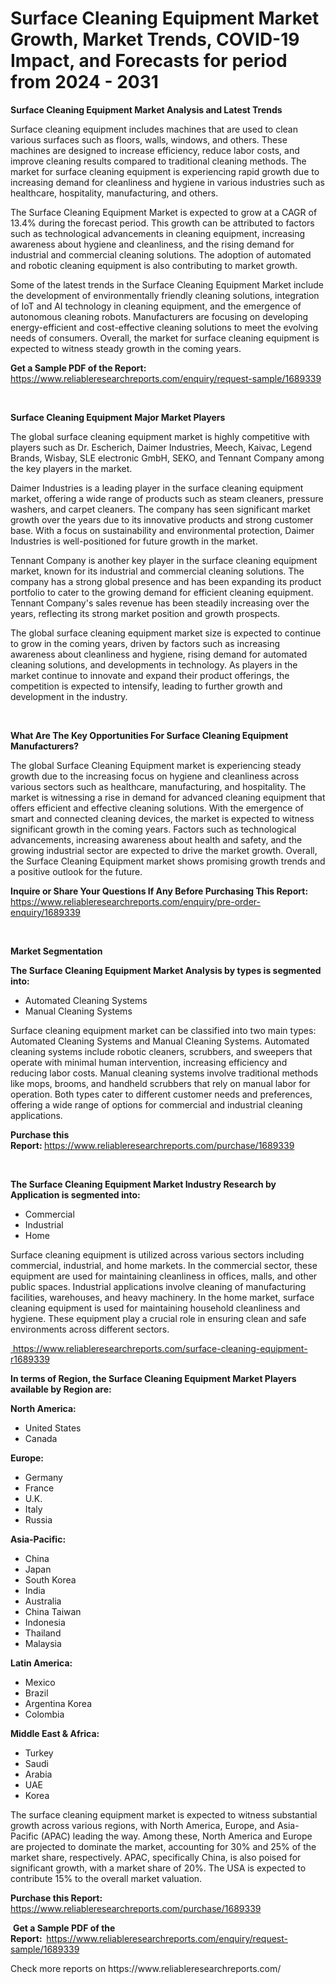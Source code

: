 <p><h1>Surface Cleaning Equipment Market Growth, Market Trends, COVID-19 Impact, and Forecasts for period from 2024 - 2031</h1></p><p><strong>Surface Cleaning Equipment Market Analysis and Latest Trends</strong></p>
<p><p>Surface cleaning equipment includes machines that are used to clean various surfaces such as floors, walls, windows, and others. These machines are designed to increase efficiency, reduce labor costs, and improve cleaning results compared to traditional cleaning methods. The market for surface cleaning equipment is experiencing rapid growth due to increasing demand for cleanliness and hygiene in various industries such as healthcare, hospitality, manufacturing, and others.</p><p>The Surface Cleaning Equipment Market is expected to grow at a CAGR of 13.4% during the forecast period. This growth can be attributed to factors such as technological advancements in cleaning equipment, increasing awareness about hygiene and cleanliness, and the rising demand for industrial and commercial cleaning solutions. The adoption of automated and robotic cleaning equipment is also contributing to market growth.</p><p>Some of the latest trends in the Surface Cleaning Equipment Market include the development of environmentally friendly cleaning solutions, integration of IoT and AI technology in cleaning equipment, and the emergence of autonomous cleaning robots. Manufacturers are focusing on developing energy-efficient and cost-effective cleaning solutions to meet the evolving needs of consumers. Overall, the market for surface cleaning equipment is expected to witness steady growth in the coming years.</p></p>
<p><strong>Get a Sample PDF of the Report:&nbsp;</strong> <a href="https://www.reliableresearchreports.com/enquiry/request-sample/1689339">https://www.reliableresearchreports.com/enquiry/request-sample/1689339</a></p>
<p>&nbsp;</p>
<p><strong>Surface Cleaning Equipment Major Market Players</strong></p>
<p><p>The global surface cleaning equipment market is highly competitive with players such as Dr. Escherich, Daimer Industries, Meech, Kaivac, Legend Brands, Wisbay, SLE electronic GmbH, SEKO, and Tennant Company among the key players in the market.</p><p>Daimer Industries is a leading player in the surface cleaning equipment market, offering a wide range of products such as steam cleaners, pressure washers, and carpet cleaners. The company has seen significant market growth over the years due to its innovative products and strong customer base. With a focus on sustainability and environmental protection, Daimer Industries is well-positioned for future growth in the market.</p><p>Tennant Company is another key player in the surface cleaning equipment market, known for its industrial and commercial cleaning solutions. The company has a strong global presence and has been expanding its product portfolio to cater to the growing demand for efficient cleaning equipment. Tennant Company's sales revenue has been steadily increasing over the years, reflecting its strong market position and growth prospects.</p><p>The global surface cleaning equipment market size is expected to continue to grow in the coming years, driven by factors such as increasing awareness about cleanliness and hygiene, rising demand for automated cleaning solutions, and developments in technology. As players in the market continue to innovate and expand their product offerings, the competition is expected to intensify, leading to further growth and development in the industry.</p></p>
<p>&nbsp;</p>
<p><strong>What Are The Key Opportunities For Surface Cleaning Equipment Manufacturers?</strong></p>
<p><p>The global Surface Cleaning Equipment market is experiencing steady growth due to the increasing focus on hygiene and cleanliness across various sectors such as healthcare, manufacturing, and hospitality. The market is witnessing a rise in demand for advanced cleaning equipment that offers efficient and effective cleaning solutions. With the emergence of smart and connected cleaning devices, the market is expected to witness significant growth in the coming years. Factors such as technological advancements, increasing awareness about health and safety, and the growing industrial sector are expected to drive the market growth. Overall, the Surface Cleaning Equipment market shows promising growth trends and a positive outlook for the future.</p></p>
<p><strong>Inquire or Share Your Questions If Any Before Purchasing This Report:</strong> <a href="https://www.reliableresearchreports.com/enquiry/pre-order-enquiry/1689339">https://www.reliableresearchreports.com/enquiry/pre-order-enquiry/1689339</a></p>
<p>&nbsp;</p>
<p><strong>Market Segmentation</strong></p>
<p><strong>The Surface Cleaning Equipment Market Analysis by types is segmented into:</strong></p>
<p><ul><li>Automated Cleaning Systems</li><li>Manual Cleaning Systems</li></ul></p>
<p><p>Surface cleaning equipment market can be classified into two main types: Automated Cleaning Systems and Manual Cleaning Systems. Automated cleaning systems include robotic cleaners, scrubbers, and sweepers that operate with minimal human intervention, increasing efficiency and reducing labor costs. Manual cleaning systems involve traditional methods like mops, brooms, and handheld scrubbers that rely on manual labor for operation. Both types cater to different customer needs and preferences, offering a wide range of options for commercial and industrial cleaning applications.</p></p>
<p><strong>Purchase this Report:&nbsp;</strong><a href="https://www.reliableresearchreports.com/purchase/1689339">https://www.reliableresearchreports.com/purchase/1689339</a></p>
<p>&nbsp;</p>
<p><strong>The Surface Cleaning Equipment Market Industry Research by Application is segmented into:</strong></p>
<p><ul><li>Commercial</li><li>Industrial</li><li>Home</li></ul></p>
<p><p>Surface cleaning equipment is utilized across various sectors including commercial, industrial, and home markets. In the commercial sector, these equipment are used for maintaining cleanliness in offices, malls, and other public spaces. Industrial applications involve cleaning of manufacturing facilities, warehouses, and heavy machinery. In the home market, surface cleaning equipment is used for maintaining household cleanliness and hygiene. These equipment play a crucial role in ensuring clean and safe environments across different sectors.</p></p>
<p><a href="https://www.reliableresearchreports.com/surface-cleaning-equipment-r1689339">&nbsp;https://www.reliableresearchreports.com/surface-cleaning-equipment-r1689339</a></p>
<p><strong>In terms of Region, the Surface Cleaning Equipment Market Players available by Region are:</strong></p>
<p>
    <p> <strong> North America: </strong>
        <ul>
            <li>United States</li>
            <li>Canada</li>
        </ul>
        </p> 
    <p> <strong> Europe: </strong>
        <ul>
            <li>Germany</li>
            <li>France</li>
            <li>U.K.</li>
            <li>Italy</li>
            <li>Russia</li>
        </ul>
        </p> 
    <p> <strong> Asia-Pacific: </strong>
        <ul>
            <li>China</li>
            <li>Japan</li>
            <li>South Korea</li>
            <li>India</li>
            <li>Australia</li>
            <li>China Taiwan</li>
            <li>Indonesia</li>
            <li>Thailand</li>
            <li>Malaysia</li>
        </ul>
        </p> 
    <p> <strong> Latin America: </strong>
        <ul>
            <li>Mexico</li>
            <li>Brazil</li>
            <li>Argentina Korea</li>
            <li>Colombia</li>
        </ul>
        </p> 
    <p> <strong> Middle East & Africa: </strong>
        <ul>
            <li>Turkey</li>
            <li>Saudi</li>
            <li>Arabia</li>
            <li>UAE</li>
            <li>Korea</li>
        </ul>
    </p>
    </p>
<p><p>The surface cleaning equipment market is expected to witness substantial growth across various regions, with North America, Europe, and Asia-Pacific (APAC) leading the way. Among these, North America and Europe are projected to dominate the market, accounting for 30% and 25% of the market share, respectively. APAC, specifically China, is also poised for significant growth, with a market share of 20%. The USA is expected to contribute 15% to the overall market valuation.</p></p>
<p><strong>Purchase this Report: </strong><a href="https://www.reliableresearchreports.com/purchase/1689339">https://www.reliableresearchreports.com/purchase/1689339</a></p>
<p>&nbsp;<strong>Get a Sample PDF of the Report:&nbsp;&nbsp;</strong><a href="https://www.reliableresearchreports.com/enquiry/request-sample/1689339">https://www.reliableresearchreports.com/enquiry/request-sample/1689339</a></p>
<p><strong></strong></p>
<p>Check more reports on https://www.reliableresearchreports.com/</p>